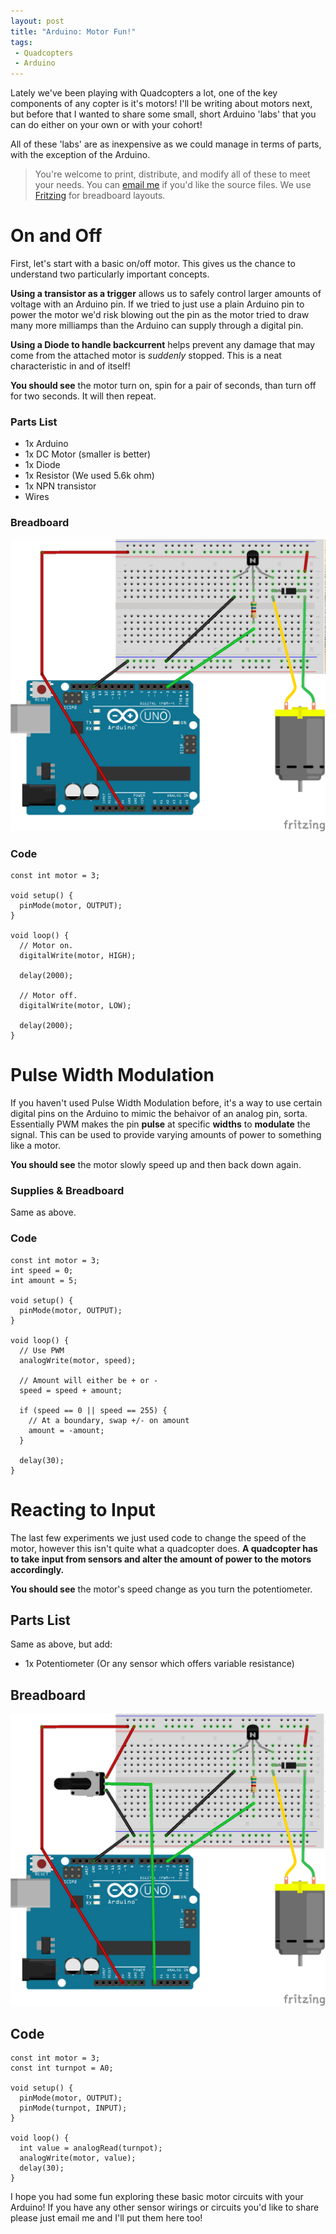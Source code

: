 ```yaml
---
layout: post
title: "Arduino: Motor Fun!"
tags:
 - Quadcopters
 - Arduino
---
```


Lately we've been playing with Quadcopters a lot, one of the key components of any copter is it's motors! I'll be writing about motors next, but before that I wanted to share some small, short Arduino 'labs' that you can do either on your own or with your cohort!

All of these 'labs' are as inexpensive as we could manage in terms of parts, with the exception of the Arduino.

> You're welcome to print, distribute, and modify all of these to meet your needs. You can [email me](mailto:andrew+blog@hoverbear.org) if you'd like the source files. We use [Fritzing](http://www.fritzing.org/) for breadboard layouts.

# On and Off

First, let's start with a basic on/off motor. This gives us the chance to understand two particularly important concepts.

**Using a transistor as a trigger** allows us to safely control larger amounts of voltage with an Arduino pin. If we tried to just use a plain Arduino pin to power the motor we'd risk blowing out the pin as the motor tried to draw many more milliamps than the Arduino can supply through a digital pin.

**Using a Diode to handle backcurrent** helps prevent any damage that may come from the attached motor is *suddenly* stopped. This is a neat characteristic in and of itself!

**You should see** the motor turn on, spin for a pair of seconds, than turn off for two seconds. It will then repeat.

### Parts List

* 1x Arduino
* 1x DC Motor (smaller is better)
* 1x Diode
* 1x Resistor (We used 5.6k ohm)
* 1x NPN transistor
* Wires

### Breadboard

![Plain](/assets/2015/06/plain.png)

### Code

    const int motor = 3;

    void setup() {
      pinMode(motor, OUTPUT);
    }

    void loop() {
      // Motor on.
      digitalWrite(motor, HIGH);

      delay(2000);

      // Motor off.
      digitalWrite(motor, LOW);

      delay(2000);
    }

# Pulse Width Modulation

If you haven't used Pulse Width Modulation before, it's a way to use certain digital pins on the Arduino to mimic the behaivor of an analog pin, sorta. Essentially PWM makes the pin **pulse** at specific **widths** to **modulate** the signal. This can be used to provide varying amounts of power to something like a motor.

**You should see** the motor slowly speed up and then back down again.

### Supplies & Breadboard

Same as above.

### Code

    const int motor = 3;
    int speed = 0;
    int amount = 5;

    void setup() {
      pinMode(motor, OUTPUT);
    }

    void loop() {
      // Use PWM
      analogWrite(motor, speed);

      // Amount will either be + or -
      speed = speed + amount;

      if (speed == 0 || speed == 255) {
        // At a boundary, swap +/- on amount
        amount = -amount;
      }

      delay(30);
    }


# Reacting to Input

The last few experiments we just used code to change the speed of the motor, however this isn't quite what a quadcopter does. **A quadcopter has to take input from sensors and alter the amount of power to the motors accordingly.**

**You should see** the motor's speed change as you turn the potentiometer.

## Parts List

Same as above, but add:

* 1x Potentiometer (Or any sensor which offers variable resistance)

## Breadboard

![Turnpot](/assets/2015/06/turnpot.png)

## Code

    const int motor = 3;
    const int turnpot = A0;

    void setup() {
      pinMode(motor, OUTPUT);
      pinMode(turnpot, INPUT);
    }

    void loop() {
      int value = analogRead(turnpot);
      analogWrite(motor, value);
      delay(30);
    }


I hope you had some fun exploring these basic motor circuits with your Arduino! If you have any other sensor wirings or circuits you'd like to share please just email me and I'll put them here too!
